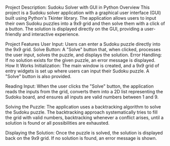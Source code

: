 Project Description: Sudoku Solver with GUI in Python
Overview
This project is a Sudoku solver application with a graphical user interface (GUI) built using Python's Tkinter library. The application allows users to input their own Sudoku puzzles into a 9x9 grid and then solve them with a click of a button. The solution is displayed directly on the GUI, providing a user-friendly and interactive experience.

Project Features
User Input: Users can enter a Sudoku puzzle directly into the 9x9 grid.
Solve Button: A "Solve" button that, when clicked, processes the user input, solves the puzzle, and displays the solution.
Error Handling: If no solution exists for the given puzzle, an error message is displayed.
How It Works
Initialization: The main window is created, and a 9x9 grid of entry widgets is set up where users can input their Sudoku puzzle. A "Solve" button is also provided.

Reading Input: When the user clicks the "Solve" button, the application reads the inputs from the grid, converts them into a 2D list representing the Sudoku board, and ensures all inputs are valid numbers between 1 and 9.

Solving the Puzzle: The application uses a backtracking algorithm to solve the Sudoku puzzle. The backtracking approach systematically tries to fill the grid with valid numbers, backtracking whenever a conflict arises, until a solution is found or all possibilities are exhausted.

Displaying the Solution: Once the puzzle is solved, the solution is displayed back on the 9x9 grid. If no solution is found, an error message is shown.